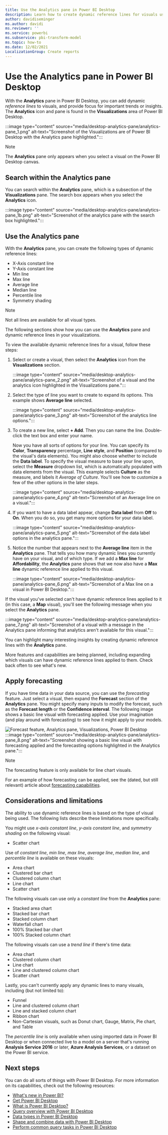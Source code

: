 ```yaml
---
title: Use the Analytics pane in Power BI Desktop
description: Learn how to create dynamic reference lines for visuals using the Analytics pane in Power BI Desktop.
author: davidiseminger
ms.author: davidi
ms.reviewer: ''
ms.service: powerbi
ms.subservice: pbi-transform-model
ms.topic: how-to
ms.date: 12/02/2021
LocalizationGroup: Create reports
---
```

# Use the Analytics pane in Power BI Desktop

With the **Analytics** pane in Power BI Desktop, you can add dynamic *reference lines* to visuals, and provide focus for important trends or insights. The **Analytics** icon and pane is found in the **Visualizations** area of Power BI Desktop.

:::image type="content" source="media/desktop-analytics-pane/analytics-pane_1.png" alt-text="Screenshot of the Visualizations are of Power BI Desktop with the Analytics pane highlighted.":::

> [!NOTE]
> The **Analytics** pane only appears when you select a visual on the Power BI Desktop canvas.

## Search within the Analytics pane

You can search within the **Analytics** pane, which is a subsection of the **Visualizations** pane. The search box appears when you select the **Analytics** icon.

:::image type="content" source="media/desktop-analytics-pane/analytics-pane_1b.png" alt-text="Screenshot of the analytics pane with the search box highlighted.":::

## Use the Analytics pane

With the **Analytics** pane, you can create the following types of dynamic reference lines:

* X-Axis constant line
* Y-Axis constant line
* Min line
* Max line
* Average line
* Median line
* Percentile line
* Symmetry shading

> [!NOTE]
> Not all lines are available for all visual types.

The following sections show how you can use the **Analytics** pane and dynamic reference lines in your visualizations.

To view the available dynamic reference lines for a visual, follow these steps:

1. Select or create a visual, then select the **Analytics** icon from the **Visualizations** section.

    :::image type="content" source="media/desktop-analytics-pane/analytics-pane_2.png" alt-text="Screenshot of a visual and the analytics icon highlighted in the Visualizations pane.":::

2. Select the type of line you want to create to expand its options. This example shows **Average line** selected.

    :::image type="content" source="media/desktop-analytics-pane/analytics-pane_3.png" alt-text="Screenshot of the analytics line options.":::

3. To create a new line, select **+&nbsp;Add**. Then you can name the line. Double-click the text box and enter your name.

    Now you have all sorts of options for your line. You can specify its **Color**, **Transparency** percentage, **Line style**, and **Position** (compared to the visual's data elements). You might also choose whether to include the **Data label**. To specify the visual measure to base your line upon, select the **Measure** dropdown list, which is automatically populated with data elements from the visual. This example selects **Culture** as the measure, and labels it *Average of Culture*. You'll see how to customize a few of the other options in the later steps.

    :::image type="content" source="media/desktop-analytics-pane/analytics-pane_4.png" alt-text="Screenshot of an Average line on a visual.":::

4. If you want to have a data label appear, change **Data label** from **Off** to **On**. When you do so, you get many more options for your data label.

    :::image type="content" source="media/desktop-analytics-pane/analytics-pane_5.png" alt-text="Screenshot of the data label options in the analytics pane.":::

5. Notice the number that appears next to the **Average line** item in the **Analytics** pane. That tells you how many dynamic lines you currently have on your visual, and of which type. If we add a **Max line** for **Affordability**, the **Analytics** pane shows that we now also have a **Max line** dynamic reference line applied to this visual.

    :::image type="content" source="media/desktop-analytics-pane/analytics-pane_6.png" alt-text="Screenshot of a Max line on a visual in Power BI Desktop.":::

If the visual you've selected can't have dynamic reference lines applied to it (in this case, a **Map** visual), you'll see the following message when you select the **Analytics** pane.

:::image type="content" source="media/desktop-analytics-pane/analytics-pane_7.png" alt-text="Screenshot of a visual with a message in the Analytics pane informing that analytics aren't available for this visual.":::

You can highlight many interesting insights by creating dynamic reference lines with the **Analytics** pane.

More features and capabilities are being planned, including expanding which visuals can have dynamic reference lines applied to them. Check back often to see what's new.

## Apply forecasting

If you have time data in your data source, you can use the *forecasting* feature. Just select a visual, then expand the **Forecast** section of the **Analytics** pane. You might specify many inputs to modify the forecast, such as the **Forecast length** or the **Confidence interval**. The following image shows a basic line visual with forecasting applied. Use your imagination (and play around with forecasting) to see how it might apply to your models.

![Forecast feature, Analytics pane, Visualizations, Power BI Desktop]()
:::image type="content" source="media/desktop-analytics-pane/analytics-pane_8.png" alt-text="Screenshot showing a basic line visual with forecasting applied and the forecasting options highlighted in the Analytics pane.":::

> [!NOTE]
> The forecasting feature is only available for line chart visuals.

For an example of how forecasting can be applied, see the (dated, but still relevant) article about [forecasting capabilities](https://powerbi.microsoft.com/blog/introducing-new-forecasting-capabilities-in-power-view-for-office-365/).

## Considerations and limitations

The ability to use dynamic reference lines is based on the type of visual being used. The following lists describe these limitations more specifically.

You might use *x-axis constant line*, *y-axis constant line*, and *symmetry shading* on the following visual:

* Scatter chart

Use of *constant line*, *min line*, *max line*, *average line*, *median line*, and *percentile line* is available on these visuals:

* Area chart
* Clustered bar chart
* Clustered column chart
* Line chart
* Scatter chart

The following visuals can use only a *constant line* from the **Analytics** pane:

* Stacked area chart
* Stacked bar chart
* Stacked column chart
* Waterfall chart
* 100% Stacked bar chart
* 100% Stacked column chart

The following visuals can use a *trend line* if there's time data:

* Area chart
* Clustered column chart
* Line chart
* Line and clustered column chart
* Scatter chart

Lastly, you can't currently apply any dynamic lines to many visuals, including (but not limited to):

* Funnel
* Line and clustered column chart
* Line and stacked column chart
* Ribbon chart
* Non-Cartesian visuals, such as Donut chart, Gauge, Matrix, Pie chart, and Table

The *percentile line* is only available when using imported data in Power BI Desktop or when connected live to a model on a server that's running **Analysis Service 2016** or later, **Azure Analysis Services**, or a dataset on the Power BI service.

## Next steps

You can do all sorts of things with Power BI Desktop. For more information on its capabilities, check out the following resources:

* [What's new in Power BI?](../fundamentals/desktop-latest-update.md)
* [Get Power BI Desktop](../fundamentals/desktop-get-the-desktop.md)
* [What is Power BI Desktop?](../fundamentals/desktop-what-is-desktop.md)
* [Query overview with Power BI Desktop](desktop-query-overview.md)
* [Data types in Power BI Desktop](../connect-data/desktop-data-types.md)
* [Shape and combine data with Power BI Desktop](../connect-data/desktop-shape-and-combine-data.md)
* [Perform common query tasks in Power BI Desktop](desktop-common-query-tasks.md)
